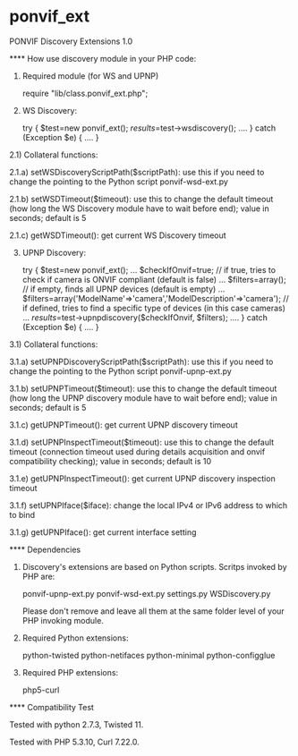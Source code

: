 ponvif_ext
==========

PONVIF Discovery Extensions 1.0

**** How use discovery module in your PHP code:

1) Required module (for WS and UPNP) 

   require "lib/class.ponvif_ext.php";

2) WS Discovery: 

    try { 
        $test=new ponvif_ext();
        $results=$test->wsdiscovery();
        ....
    } catch (Exception $e) {
      ....
    }

2.1) Collateral functions:

2.1.a) setWSDiscoveryScriptPath($scriptPath): use this if you need to change the pointing to the Python script ponvif-wsd-ext.py

2.1.b) setWSDTimeout($timeout): use this to change the default timeout (how long the WS Discovery module have to wait before end); value in seconds; default is 5

2.1.c) getWSDTimeout(): get current WS Discovery timeout

3) UPNP Discovery:

    try { 
        $test=new ponvif_ext();
        ...
        $checkIfOnvif=true; // if true, tries to check if camera is ONVIF compliant (default is false)
        ...
        $filters=array(); // if empty, finds all UPNP devices (default is empty)
        ...
        $filters=array('ModelName'=>'camera','ModelDescription'=>'camera'); // if defined, tries to find a specific type of devices (in this case cameras)
        ... 
        $results=$test->upnpdiscovery($checkIfOnvif, $filters);
        ....
    } catch (Exception $e) {
      ....
    }
 
3.1) Collateral functions:

3.1.a) setUPNPDiscoveryScriptPath($scriptPath): use this if you need to change the pointing to the Python script ponvif-upnp-ext.py

3.1.b) setUPNPTimeout($timeout): use this to change the default timeout (how long the UPNP discovery module have to wait before end); value in seconds; default is 5

3.1.c) getUPNPTimeout(): get current UPNP discovery timeout

3.1.d) setUPNPInspectTimeout($timeout): use this to change the default timeout (connection timeout used during details acquisition and onvif compatibility checking); value in seconds; default is 10

3.1.e) getUPNPInspectTimeout(): get current UPNP discovery inspection timeout

3.1.f) setUPNPIface($iface): change the local IPv4 or IPv6 address to which to bind

3.1.g) getUPNPIface(): get current interface setting

**** Dependencies

1) Discovery's extensions are based on Python scripts. Scritps invoked by PHP are:

      ponvif-upnp-ext.py
      ponvif-wsd-ext.py
      settings.py
      WSDiscovery.py
      
   Please don't remove and leave all them at the same folder level of your PHP invoking module.

2) Required Python extensions:

     python-twisted
     python-netifaces
     python-minimal
     python-configglue

3) Required PHP extensions:

     php5-curl

**** Compatibility Test

Tested with python 2.7.3, Twisted 11.

Tested with PHP 5.3.10, Curl 7.22.0.
